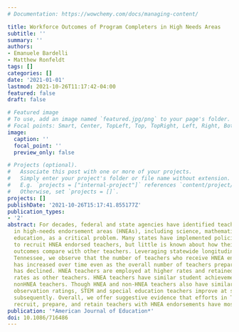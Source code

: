```yaml
---
# Documentation: https://wowchemy.com/docs/managing-content/

title: Workforce Outcomes of Program Completers in High Needs Areas
subtitle: ''
summary: ''
authors:
- Emanuele Bardelli
- Matthew Ronfeldt
tags: []
categories: []
date: '2021-01-01'
lastmod: 2021-10-26T11:17:42-04:00
featured: false
draft: false

# Featured image
# To use, add an image named `featured.jpg/png` to your page's folder.
# Focal points: Smart, Center, TopLeft, Top, TopRight, Left, Right, BottomLeft, Bottom, BottomRight.
image:
  caption: ''
  focal_point: ''
  preview_only: false

# Projects (optional).
#   Associate this post with one or more of your projects.
#   Simply enter your project's folder or file name without extension.
#   E.g. `projects = ["internal-project"]` references `content/project/deep-learning/index.md`.
#   Otherwise, set `projects = []`.
projects: []
publishDate: '2021-10-26T15:17:41.855177Z'
publication_types:
- '2'
abstract: For decades, federal and state agencies have identified teacher shortages
  in high-needs endorsement areas (HNEAs), including science, mathematics, and special
  education, as a critical problem. Many states have implemented policies and practices
  to recruit HNEA endorsed teachers, but little is known about how their workforce
  outcomes compare with other teachers. Leveraging statewide longitudinal data in
  Tennessee, we observe that the number of teachers who receive HNEA endorsements
  has increased over time even as the overall number of teachers prepared in the state
  has declined. HNEA teachers are employed at higher rates and retained at similar
  rates as other teachers. HNEA teachers have similar student achievement gains as
  nonHNEA teachers. Though HNEA and non-HNEA teachers also have similar first-year
  observation ratings, STEM and special education teachers improve at slower rates
  subsequently. Overall, we offer suggestive evidence that efforts in Tennessee to
  recruit, prepare, and retain teachers with HNEA endorsements have mostly been successful.
publication: '*American Journal of Education*'
doi: 10.1086/716486
---
```

